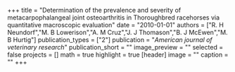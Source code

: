 +++
title = "Determination of the prevalence and severity of metacarpophalangeal joint osteoarthritis in Thoroughbred racehorses via quantitative macroscopic evaluation"
date = "2010-01-01"
authors = ["R. H Neundorf","M. B Lowerison","A. M Cruz","J. J Thomason","B. J McEwen","M. B Hurtig"]
publication_types = ["2"]
publication = "_American journal of veterinary research_"
publication_short = ""
image_preview = ""
selected = false
projects = []
math = true
highlight = true
[header]
image = ""
caption = ""
+++


